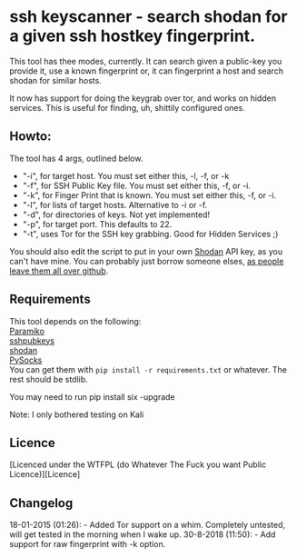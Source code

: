# ssh keyscanner - search shodan for a given ssh hostkey fingerprint.

This tool has thee modes, currently. It can search given a public-key you provide it, use a known fingerprint or, it can fingerprint a host and search shodan for similar hosts.

It now has support for doing the keygrab over tor, and works on hidden services. This is useful for finding, uh, shittily configured ones.

## Howto:
The tool has 4 args, outlined below.   
* "-i", for target host. You must set either this, -l, -f, or -k
* "-f", for SSH Public Key file. You must set either this, -f, or -i.  
* "-k", for Finger Print that is known. You must set either this, -f, or -i.
* "-l", for lists of target hosts. Alternative to -i or -f.  
* "-d", for directories of keys. Not yet implemented!
* "-p", for target port. This defaults to 22.
* "-t", uses Tor for the SSH key grabbing. Good for Hidden Services ;)

You should also edit the script to put in your own [Shodan](https://www.shodan.io/) API key, as you can't have mine. You can probably just borrow someone elses, [as people leave them all over github](https://github.com/0x27/shodan_key_checker).

## Requirements
This tool depends on the following:  
[Paramiko](http://www.paramiko.org/)  
[sshpubkeys](https://github.com/ojarva/python-sshpubkeys)  
[shodan](https://github.com/achillean/shodan-python)  
[PySocks](https://github.com/Anorov/PySocks)  
You can get them with ```pip install -r requirements.txt``` or whatever. The rest should be stdlib.

You may need to run pip install six -upgrade 

Note: I only bothered testing on Kali


## Licence
[Licenced under the WTFPL (do Whatever The Fuck you want Public Licence)][Licence]

## Changelog  
18-01-2015 (01:26): - Added Tor support on a whim. Completely untested, will get tested in the morning when I wake up.
30-8-2018  (11:50): - Add support for raw fingerprint with -k option.
